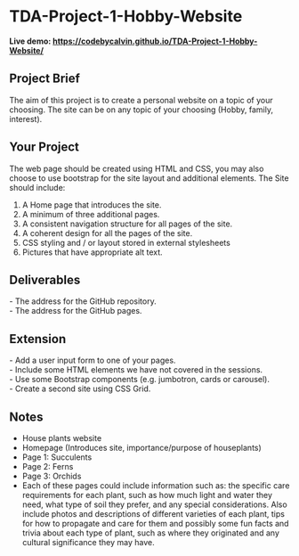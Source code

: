 # TDA-Project-1-Hobby-Website

**Live demo: https://codebycalvin.github.io/TDA-Project-1-Hobby-Website/**

<h2>Project Brief</h2>

The aim of this project is to create a personal website on a topic of your choosing. The site can be on any topic of your choosing (Hobby, family, interest).

<h2>Your Project</h2>

The web page should be created using HTML and CSS, you may also choose to use bootstrap for the site layout and additional elements. The Site should include:

1. A Home page that introduces the site. 
2. A minimum of three additional pages. 
3. A consistent navigation structure for all pages of the site. 
4. A coherent design for all the pages of the site. 
5. CSS styling and / or layout stored in external stylesheets 
6. Pictures that have appropriate alt text. 

<h2>Deliverables</h2>
- The address for the GitHub repository. 
<br> - The address for the GitHub pages.

<h2>Extension</h2>
- Add a user input form to one of your pages.
<br>- Include some HTML elements we have not covered in the sessions. 
<br>- Use some Bootstrap components (e.g. jumbotron, cards or carousel). 
<br>- Create a second site using CSS Grid.

<h2>Notes</h2>

- House plants website
- Homepage (Introduces site, importance/purpose of houseplants)
- Page 1: Succulents
- Page 2: Ferns
- Page 3: Orchids
- Each of these pages could include information such as: the specific care requirements for each plant, such as how much light and water they need, what type of soil they prefer, and any special considerations. Also include photos and descriptions of different varieties of each plant, tips for how to propagate and care for them and possibly some fun facts and trivia about each type of plant, such as where they originated and any cultural significance they may have.
